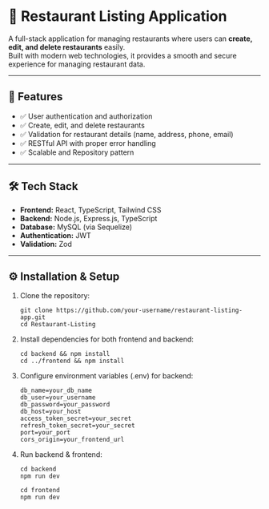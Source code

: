 # 🍴 Restaurant Listing Application

A full-stack application for managing restaurants where users can **create, edit, and delete restaurants** easily.  
Built with modern web technologies, it provides a smooth and secure experience for managing restaurant data.

---

## 🚀 Features

- ✅ User authentication and authorization  
- ✅ Create, edit, and delete restaurants  
- ✅ Validation for restaurant details (name, address, phone, email)  
- ✅ RESTful API with proper error handling  
- ✅ Scalable and Repository pattern

---

## 🛠️ Tech Stack

- **Frontend:** React, TypeScript, Tailwind CSS  
- **Backend:** Node.js, Express.js, TypeScript  
- **Database:** MySQL (via Sequelize)  
- **Authentication:** JWT   
- **Validation:** Zod  

---

## ⚙️ Installation & Setup

1. Clone the repository:
   ```
   git clone https://github.com/your-username/restaurant-listing-app.git
   cd Restaurant-Listing
2. Install dependencies for both frontend and backend:
   ```
   cd backend && npm install
   cd ../frontend && npm install
3. Configure environment variables (.env) for backend:
   ```
   db_name=your_db_name
   db_user=your_username
   db_password=your_password
   db_host=your_host
   access_token_secret=your_secret
   refresh_token_secret=your_secret
   port=your_port
   cors_origin=your_frontend_url
4. Run backend & frontend:
   ```
   cd backend
   npm run dev

   cd frontend
   npm run dev
   
   
   





